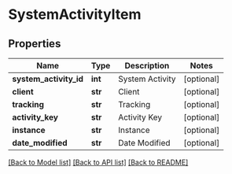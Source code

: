 # SystemActivityItem

## Properties
Name | Type | Description | Notes
------------ | ------------- | ------------- | -------------
**system_activity_id** | **int** | System Activity | [optional] 
**client** | **str** | Client | [optional] 
**tracking** | **str** | Tracking | [optional] 
**activity_key** | **str** | Activity Key | [optional] 
**instance** | **str** | Instance | [optional] 
**date_modified** | **str** | Date Modified | [optional] 

[[Back to Model list]](../README.md#documentation-for-models) [[Back to API list]](../README.md#documentation-for-api-endpoints) [[Back to README]](../README.md)


